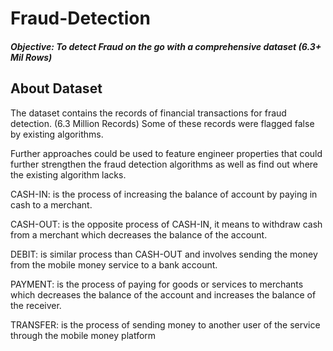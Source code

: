 # Fraud-Detection
##### Objective: To detect Fraud on the go with a comprehensive dataset (6.3+ Mil Rows)


## About Dataset
The dataset contains the records of financial transactions for fraud detection. (6.3 Million Records)
Some of these records were flagged false by existing algorithms.

Further approaches could be used to feature engineer properties that could further strengthen the fraud detection algorithms as well as find out where the existing algorithm lacks.

CASH-IN: is the process of increasing the balance of
account by paying in cash to a merchant.

CASH-OUT: is the opposite process of CASH-IN, it
means to withdraw cash from a merchant which decreases
the balance of the account.

DEBIT: is similar process than CASH-OUT and involves sending the money from the mobile money service
to a bank account.

PAYMENT: is the process of paying for goods or services to merchants which decreases the balance of the account and increases the balance of the receiver.

TRANSFER: is the process of sending money to another user of the service through the mobile money platform
